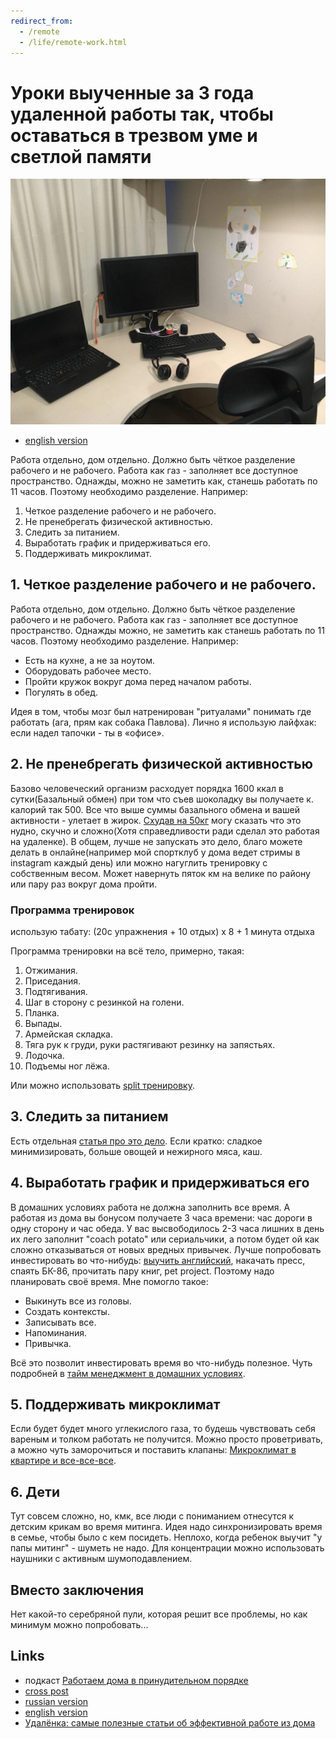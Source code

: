 ```yaml
---
redirect_from:
  - /remote
  - /life/remote-work.html
---
```

# Уроки выученные за 3 года удаленной работы так, чтобы оставаться в трезвом уме и светлой памяти

![remote](assets/remote.jpg?raw=true)

* [english version](remote-work-en.md)

Работа отдельно, дом отдельно. Должно быть чёткое разделение рабочего и не рабочего. Работа как газ - заполняет все доступное пространство. Однажды, можно не заметить как, станешь работать по 11 часов. Поэтому необходимо разделение. Например:

1. Четкое разделение рабочего и не рабочего.
2. Не пренебрегать физической активностью.
3. Следить за питанием.
4. Выработать график и придерживаться его.
5. Поддерживать микроклимат.

## 1. Четкое разделение рабочего и не рабочего.

Работа отдельно, дом отдельно. Должно быть чёткое разделение рабочего и не рабочего. Работа как газ - заполняет все доступное пространство. Однажды можно, не заметить как станешь работать по 11 часов. Поэтому необходимо разделение. Например:

* Есть на кухне, а не за ноутом.
* Оборудовать рабочее место.
* Пройти кружок вокруг дома перед началом работы.
* Погулять в обед.

Идея в том, чтобы мозг был натренирован "ритуалами" понимать где работать (ага, прям как собака Павлова). Лично я использую лайфхак: если надел тапочки - ты в «офисе».

## 2. Не пренебрегать физической активностью

Базово человеческий организм расходует порядка 1600 ккал в сутки(Базальный обмен) при том что съев шоколадку вы получаете к. калорий так 500. Все что выше суммы базального обмена и вашей активности - улетает в жирок. [Схудав на 50кг](how-to-lose-weight-ru.md) могу сказать что это нудно, скучно и сложно(Хотя справедливости ради сделал это работая на удаленке). В общем, лучше не запускать это дело, благо можете делать в онлайне(например мой спортклуб у дома ведет стримы в instagram каждый день) или можно нагуглить тренировку с собственным весом. Может навернуть пяток км на велике по району или пару раз вокруг дома пройти.

### Программа тренировок

использую табату: (20с упражнения + 10 отдых) х  8 + 1 минута отдыха

Программа тренировки на всё тело, примерно, такая:

1. Отжимания.
2. Приседания.
3. Подтягивания.
4. Шаг в сторону с резинкой на голени.
5. Планка.
6. Выпады.
7. Армейская складка.
8. Тяга рук к груди, руки растягивают резинку на запястьях.
9. Лодочка.
10. Подъемы ног лёжа.

Или можно использовать [split тренировку](workout-split.md).

## 3. Следить за питанием

Есть отдельная [статья про это дело](how-to-lose-weight-ru.md). Если кратко: сладкое минимизировать, больше овощей и нежирного мяса, каш.

## 4. Выработать график и придерживаться его

В домашних условиях работа не должна заполнить все время. А работая из дома вы бонусом получаете 3 часа времени: час дороги в одну сторону и час обеда. У вас высвободилось 2-3 часа лишних в день их лего заполнит "coach potato" или сериальчики, а потом будет ой как сложно отказываться от новых вредных привычек. Лучше попробовать инвестировать во что-нибудь: [выучить английский](how-to-english-ru.md), накачать пресс, спаять БК-86, прочитать пару книг, pet project. Поэтому надо планировать своё время. Мне помогло такое:

* Выкинуть все из головы.
* Создать контексты.
* Записывать все.
* Напоминания.
* Привычка.

Всё это позволит инвестировать время во что-нибудь полезное. Чуть подробней в [тайм менеджмент в домашних условиях](time-management-irl-ru.md).

## 5. Поддерживать микроклимат

Если будет будет много углекислого газа, то будешь чувствовать себя вареным и толком работать не получится. Можно просто проветривать, а можно чуть заморочиться и поставить клапаны: [Микроклимат в квартире и все-все-все](microclimate.md).

## 6. Дети

Тут совсем сложно, но, кмк, все люди с пониманием отнесутся к детским крикам во время митинга. Идея надо синхронизировать время в семье, чтобы было с кем посидеть. Неплохо, когда ребенок выучит "у папы митинг" - шуметь не надо. Для концентрации можно использовать наушники с активным шумоподавлением.

## Вместо заключения

Нет какой-то серебряной пули, которая решит все проблемы, но как минимум можно попробовать...

## Links

* подкаст [Работаем дома в принудительном порядке](https://github.com/nsfw-podcasts/nsfw-coin/blob/master/episodes/01.md)
* [cross post](https://habr.com/en/post/494238/)
* [russian version](remote-work-ru.md)
* [english version](remote-work-en.md)
* [Удалёнка: самые полезные статьи об эффективной работе из дома](https://habr.com/en/company/habr/blog/494082/)
